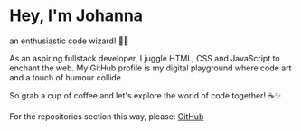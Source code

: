 # Hey, I'm Johanna
an enthusiastic code wizard! 👩‍💻 

As an aspiring fullstack developer, I juggle HTML, CSS and JavaScript to enchant the web. 
My GitHub profile is my digital playground where code art and a touch of humour collide. 

So grab a cup of coffee and let's explore the world of code together! ☕️✨

For the repositories section this way, please: [GitHub](https://github.com/JohannaHaer?tab=repositories)
